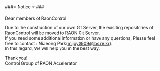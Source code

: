 ###:star: Notice :star: ###

Dear members of RaonControl  

Due to the construction of our own Git Server, the exisiting repositories of RaonControl will be moved to RAON Git Server.  
If you need some additional information or have any questions, Please feel free to contact : MiJeong Park(mijoy0909@ibs.re.kr).  
In this regard, We will help you in the best way.  

Thank you!  
Control Group of RAON Accelerator 
